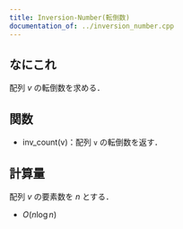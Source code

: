 ```yaml
---
title: Inversion-Number(転倒数)
documentation_of: ../inversion_number.cpp
---
```


## なにこれ
配列 $v$ の転倒数を求める．

## 関数
- inv_count(v)：配列 `v` の転倒数を返す．

## 計算量
配列 $v$ の要素数を $n$ とする．
- $O(n \log n)$

